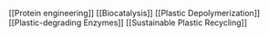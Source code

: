 [[Protein engineering]]
[[Biocatalysis]]
[[Plastic Depolymerization]]
[[Plastic-degrading Enzymes]]
[[Sustainable Plastic Recycling]]

